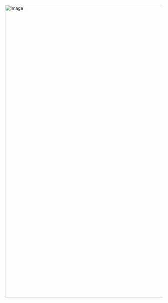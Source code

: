 <img width="936" alt="image" src="https://github.com/Lalitgangwar9837/verilog_project/assets/81949971/b87f7376-d41b-41eb-b1ab-239af7f280be">
